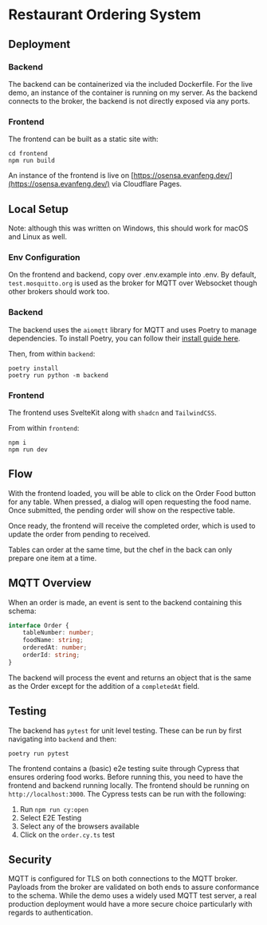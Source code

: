 # Restaurant Ordering System

## Deployment

### Backend

The backend can be containerized via the included Dockerfile. For the live demo, an instance of the container is running on my server. As the backend connects to the broker, the backend is not directly exposed via any ports.

### Frontend

The frontend can be built as a static site with:

```
cd frontend
npm run build
```

An instance of the frontend is live on [https://osensa.evanfeng.dev/](https://osensa.evanfeng.dev/) via Cloudflare Pages.

## Local Setup

Note: although this was written on Windows, this should work for macOS and Linux as well.

### Env Configuration

On the frontend and backend, copy over .env.example into .env. By default, `test.mosquitto.org` is used as the broker for MQTT over Websocket though other brokers should work too.

### Backend

The backend uses the `aiomqtt` library for MQTT and uses Poetry to manage dependencies. To install Poetry, you can follow their [install guide here](https://python-poetry.org/docs/#installation).

Then, from within `backend`:

```
poetry install
poetry run python -m backend
```

### Frontend

The frontend uses SvelteKit along with `shadcn` and `TailwindCSS`.

From within `frontend`:

```
npm i
npm run dev

```

## Flow

With the frontend loaded, you will be able to click on the Order Food button for any table. When pressed, a dialog will open requesting the food name. Once submitted, the pending order will show on the respective table.

Once ready, the frontend will receive the completed order, which is used to update the order from pending to received.

Tables can order at the same time, but the chef in the back can only prepare one item at a time.

## MQTT Overview

When an order is made, an event is sent to the backend containing this schema:

```ts
interface Order {
	tableNumber: number;
	foodName: string;
	orderedAt: number;
	orderId: string;
}
```

The backend will process the event and returns an object that is the same as the Order except for the addition of a `completedAt` field.

## Testing

The backend has `pytest` for unit level testing. These can be run by first navigating into `backend` and then:

```
poetry run pytest

```

The frontend contains a (basic) e2e testing suite through Cypress that ensures ordering food works. Before running this, you need to have the frontend and backend running locally. The frontend should be running on `http://localhost:3000`. The Cypress tests can be run with the following:

1. Run `npm run cy:open`
2. Select E2E Testing
3. Select any of the browsers available
4. Click on the `order.cy.ts` test

## Security

MQTT is configured for TLS on both connections to the MQTT broker. Payloads from the broker are validated on both ends to assure conformance to the schema. While the demo uses a widely used MQTT test server, a real production deployment would have a more secure choice particularly with regards to authentication.
